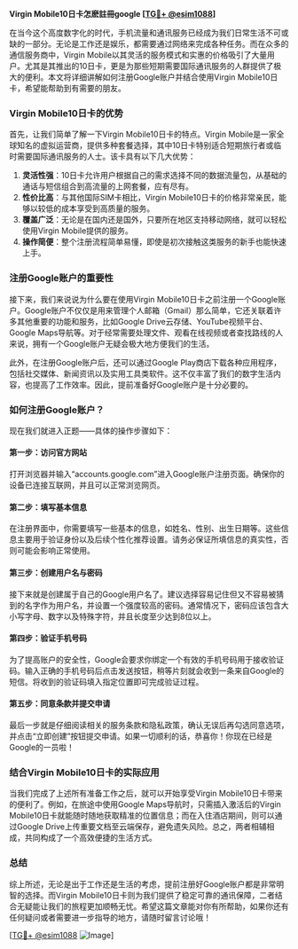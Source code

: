 **Virgin Mobile10日卡怎麽註冊google [[TG💪+ @esim1088](https://t.me/s/esim1088)]**

在当今这个高度数字化的时代，手机流量和通讯服务已经成为我们日常生活不可或缺的一部分。无论是工作还是娱乐，都需要通过网络来完成各种任务。而在众多的通信服务商中，Virgin Mobile以其灵活的服务模式和实惠的价格吸引了大量用户。尤其是其推出的10日卡，更是为那些短期需要国际通讯服务的人群提供了极大的便利。本文将详细讲解如何注册Google账户并结合使用Virgin Mobile10日卡，希望能帮助到有需要的朋友。

### Virgin Mobile10日卡的优势

首先，让我们简单了解一下Virgin Mobile10日卡的特点。Virgin Mobile是一家全球知名的虚拟运营商，提供多种套餐选择，其中10日卡特别适合短期旅行者或临时需要国际通讯服务的人士。该卡具有以下几大优势：

1. **灵活性强**：10日卡允许用户根据自己的需求选择不同的数据流量包，从基础的通话与短信组合到高流量的上网套餐，应有尽有。
2. **性价比高**：与其他国际SIM卡相比，Virgin Mobile10日卡的价格非常亲民，能够以较低的成本享受到高质量的服务。
3. **覆盖广泛**：无论是在国内还是国外，只要所在地区支持移动网络，就可以轻松使用Virgin Mobile提供的服务。
4. **操作简便**：整个注册流程简单易懂，即使是初次接触这类服务的新手也能快速上手。

### 注册Google账户的重要性

接下来，我们来说说为什么要在使用Virgin Mobile10日卡之前注册一个Google账户。Google账户不仅仅是用来管理个人邮箱（Gmail）那么简单，它还关联着许多其他重要的功能和服务，比如Google Drive云存储、YouTube视频平台、Google Maps导航等。对于经常需要处理文件、观看在线视频或者查找路线的人来说，拥有一个Google账户无疑会极大地方便我们的生活。

此外，在注册Google账户后，还可以通过Google Play商店下载各种应用程序，包括社交媒体、新闻资讯以及实用工具类软件。这不仅丰富了我们的数字生活内容，也提高了工作效率。因此，提前准备好Google账户是十分必要的。

### 如何注册Google账户？

现在我们就进入正题——具体的操作步骤如下：

#### 第一步：访问官方网站
打开浏览器并输入“accounts.google.com”进入Google账户注册页面。确保你的设备已连接互联网，并且可以正常浏览网页。

#### 第二步：填写基本信息
在注册界面中，你需要填写一些基本的信息，如姓名、性别、出生日期等。这些信息主要用于验证身份以及后续个性化推荐设置。请务必保证所填信息的真实性，否则可能会影响正常使用。

#### 第三步：创建用户名与密码
接下来就是创建属于自己的Google用户名了。建议选择容易记住但又不容易被猜到的名字作为用户名，并设置一个强度较高的密码。通常情况下，密码应该包含大小写字母、数字以及特殊字符，并且长度至少达到8位以上。

#### 第四步：验证手机号码
为了提高账户的安全性，Google会要求你绑定一个有效的手机号码用于接收验证码。输入正确的手机号码后点击发送按钮，稍等片刻就会收到一条来自Google的短信。将收到的验证码填入指定位置即可完成验证过程。

#### 第五步：同意条款并提交申请
最后一步就是仔细阅读相关的服务条款和隐私政策，确认无误后再勾选同意选项，并点击“立即创建”按钮提交申请。如果一切顺利的话，恭喜你！你现在已经是Google的一员啦！

### 结合Virgin Mobile10日卡的实际应用

当我们完成了上述所有准备工作之后，就可以开始享受Virgin Mobile10日卡带来的便利了。例如，在旅途中使用Google Maps导航时，只需插入激活后的Virgin Mobile10日卡就能随时随地获取精准的位置信息；而在入住酒店期间，则可以通过Google Drive上传重要文档至云端保存，避免遗失风险。总之，两者相辅相成，共同构成了一个高效便捷的生活方式。

### 总结

综上所述，无论是出于工作还是生活的考虑，提前注册好Google账户都是非常明智的选择。而Virgin Mobile10日卡则为我们提供了稳定可靠的通讯保障，二者结合无疑能让我们的旅程更加顺畅无忧。希望这篇文章能对你有所帮助，如果你还有任何疑问或者需要进一步指导的地方，请随时留言讨论哦！

[[TG💪+ @esim1088](https://t.me/s/esim1088) ![Image](https://i.postimg.cc/4NQfJmqS/Snipaste-2025-05-13-00-14-12.png)]